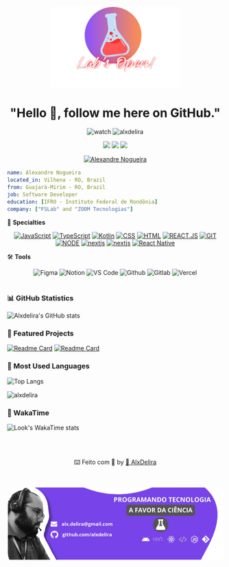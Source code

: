<!--START_SECTION:header-->
<div align="center">
  <p align="center">
     <p align="center">
     <img 
      alt="Lab's Open" 
      src="./.github/assets/logo.png" 
      width="300px" 
    />
    <h1>"Hello 👋, follow me here on GitHub."</h1>
    <img  alt="watch" margin="10px" src="https://img.shields.io/github/followers/Alxdelira?style=social&label=Follow&maxAge=2592000" />
    <img src="https://komarev.com/ghpvc/?username=alxdelira&label=Profile%20views&color=0e75b6&style=flat" alt="alxdelira" />
    
  </p>
  
</div>
<!--END_SECTION:header-->



<div align="center">

  <p>
  <a target="_blank" href="https://www.linkedin.com/in/alxdelira/"><img src="https://img.shields.io/badge/linkedin-%230077B5.svg?style=for-the-badge&logo=linkedin&logoColor=white"/></a>
  <a target="_blank" href="https://www.instagram.com/alx.delira"><img src="https://img.shields.io/badge/Instagram-E4405F?style=for-the-badge&logo=instagram&logoColor=white"></a>  
  <a href = "mailto:alx.delira@gmail.com"><img src="https://img.shields.io/badge/-Gmail-%23333?style=for-the-badge&logo=gmail&logoColor=white" target="_blank"></a>
  </p> 
   <p align="center"> <a href="https://github.com/ryo-ma/github-profile-trophy"><img src="https://github-profile-trophy.vercel.app/?username=Alxdelira&theme=algolia" alt="Alexandre Nogueira" /></a> </p>
</div>

```yaml
name: Alexandre Nogueira
located_in: Vilhena - RO, Brazil
from: Guajará-Mirim - RO, Brazil
job: Software Developer
education: [IFRO - Instituto Federal de Rondônia]
company: ["FSLab" and "ZOOM Tecnologias"]
```

📱 **Specialties**
<div align="center">
  <a href="https://github.com/Alxdelira?tab=repositories&language=javascript"><img src="https://img.shields.io/badge/JavaScript-F7DF1E?style=for-the-badge&logo=javascript&logoColor=black" alt="JavaScript"/></a>
  <a href="https://github.com/Alxdelira?tab=repositories&language=typescript"><img src="https://img.shields.io/badge/typescript-%23007ACC.svg?style=for-the-badge&logo=typescript&logoColor=white" alt="TypeScript"/></a>
  <a href="https://github.com/Alxdelira?tab=repositories&language=kotlin"><img src="https://img.shields.io/badge/kotlin-%237F52FF.svg?style=for-the-badge&logo=kotlin&logoColor=white" alt="Kotlin"/></a>
  <a href="https://github.com/Alxdelira?tab=repositories&language=css"><img src="https://img.shields.io/badge/CSS-239120?&style=for-the-badge&logo=css3&logoColor=white" alt="CSS"/></a>
  <a href="https://github.com/Alxdelira?tab=repositories&language=html"><img src="https://img.shields.io/badge/HTML5-E34F26?style=for-the-badge&logo=html5&logoColor=white" alt="HTML"/></a>
  <a href="https://github.com/Alxdelira?tab=repositories&language=react"><img src="https://img.shields.io/badge/react-C.svg?style=for-the-badge&logo=react&color=282C34" alt="REACT.JS" /></a>
  <a href="https://github.com/Alxdelira?tab=repositories&language=git"><img src="https://img.shields.io/badge/git-%23F05033.svg?style=for-the-badge&logo=git&logoColor=white" alt="GIT" /></a>
  <a href="https://github.com/Alxdelira?tab=repositories&language=node"><img src="https://img.shields.io/badge/node.js-6DA55F?style=for-the-badge&logo=node.js&logoColor=white" alt="NODE" /></a>
  <a href="https://github.com/Alxdelira?tab=repositories&language=nextjs"><img src="https://img.shields.io/badge/Next.js-000000.svg?style=for-the-badge&logo=nextdotjs&logoColor=white" alt="nextjs"/></a>
  <a href="https://github.com/Alxdelira?tab=repositories&language=nextjs"><img src="https://img.shields.io/badge/Android Studio-96c901.svg?style=for-the-badge&logo=android" alt="nextjs"/></a>
  <a href="https://github.com/Alxdelira?tab=repositories&language=react"><img src="https://img.shields.io/badge/React Native-20232a.svg?style=for-the-badge&logo=react" alt="React Native"/></a>

</div>


🛠️ **Tools**
<div align="center">
  <img src="https://img.shields.io/badge/figma-%23F24E1E.svg?style=for-the-badge&logo=figma&logoColor=white" alt="Figma"/>
  <img src="https://img.shields.io/badge/Notion-%23000000.svg?style=for-the-badge&logo=notion&logoColor=" alt="Notion"/>
  <img src="https://img.shields.io/badge/Visual%20Studio%20Code-0078d7.svg?style=for-the-badge&logo=visual-studio-code&logoColor=white" alt="VS Code"/>
  <img src="https://img.shields.io/badge/github-%23121011.svg?style=for-the-badge&logo=github&logoColor=white" alt="Github"/>
  <img src="https://img.shields.io/badge/gitlab-%23181717.svg?style=for-the-badge&logo=gitlab&logoColor=white" alt="Gitlab"/>
  <img src="https://img.shields.io/badge/vercel-%23000000.svg?style=for-the-badge&logo=vercel&logoColor=white" alt="Vercel"/>  
</div>
<br />

### 📊 GitHub Statistics

![Alxdelira's GitHub stats](https://github-readme-stats.vercel.app/api?username=Alxdelira&show_icons=true&theme=dracula)

### 📌 Featured Projects

[![Readme Card](https://github-readme-stats.vercel.app/api/pin/?username=Alxdelira&repo=api-jfro&theme=dracula)](https://github.com/Alxdelira/api-jfro)
[![Readme Card](https://github-readme-stats.vercel.app/api/pin/?username=Alxdelira&repo=service-shopper-images&theme=dracula)](https://github.com/Alxdelira/service-shopper-images)

### 🚀 Most Used Languages

![Top Langs](https://github-readme-stats.vercel.app/api/top-langs/?username=Alxdelira&layout=compact&theme=dracula)

<p><img align="center" src="https://github-readme-streak-stats.herokuapp.com/?user=alxdelira&theme=dracula" alt="alxdelira" /></p>


### 🚀 WakaTime
![Look's WakaTime stats](https://github-readme-stats.vercel.app/api/wakatime?username=alxdelira&theme=dracula)

<!--START_SECTION:footer-->
<br/>
<br/>
<p align="center">
  ⌨️ Feito com 💜 by <a href="https://portfolioalxdelira.vercel.app/">🖖 AlxDelira</a>
</p>

<br />

<p align="center">
  <a href="https://portfolioalxdelira.vercel.app/" target="_blank">
    <img align="center" src="./.github/assets/footer.png" alt="banner"/>
  </a>
</p>

